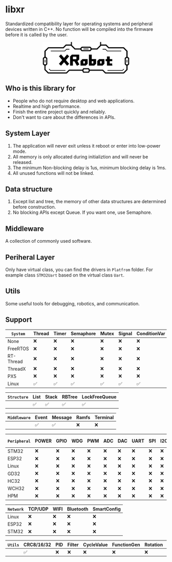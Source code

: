 # libxr

Standardized compatibility layer for operating systems and peripheral devices written in C++. No function will be compiled into the firmware before it is called by the user.

<p align="center">
  <img src="doc/image/XRobot.jpeg" alt="XRobot logo"  height="100"/>
</p>

## Who is this library for

* People who do not require desktop and web applications.
* Realtime and high performance.
* Finish the entire project quickly and reliably.
* Don't want to care about the differences in APIs.

## System Layer

1. The application will never exit unless it reboot or enter into low-power mode.
1. All memory is only allocated during initializtion and will never be released.
1. The minimum Non-blocking delay is 1us, minimum blocking delay is 1ms.
1. All unused functions will not be linked.

## Data structure

1. Except list and tree, the memory of other data structures are determined before construction.
2. No blocking APIs except Queue. If you want one, use Semaphore.

## Middleware

A collection of commonly used software.

## Periheral Layer

Only have virtual class, you can find the drivers in `Platfrom` folder. For example class `STM32Uart` based on the virtual class `Uart`.

## Utils

Some useful tools for debugging, robotics, and communication.

## Support

`System`|Thread|Timer|Semaphore|Mutex|Signal|ConditionVar|Queue|
|-|-|-|-|-|-|-|-|
|None|❌|❌|❌|❌|❌|❌|❌|
|FreeRTOS|❌|❌|❌|❌|❌|❌|❌|
|RT-Thread|❌|❌|❌|❌|❌|❌|❌|
|ThreadX|❌|❌|❌|❌|❌|❌|❌|
|PX5|❌|❌|❌|❌|❌|❌|❌|
|Linux|✅|✅|✅|✅|✅|✅|✅|


|`Structure`|List|Stack|RBTree|LockFreeQueue|
|-|-|-|-|-|
||✅|✅|✅|✅|

|`Middleware`|Event|Message|Ramfs|Terminal|
|-|-|-|-|-|
||✅|✅|❌|❌|

|`Peripheral`|POWER|GPIO|WDG|PWM|ADC|DAC|UART|SPI|I2C|WDG|CAN/CANFD|USB-CDC|
|-|-|-|-|-|-|-|-|-|-|-|-|-|
|STM32|❌|❌|❌|❌|❌|❌|❌|❌|❌|❌|❌|❌|
|ESP32|❌|❌|❌|❌|❌|❌|❌|❌|❌|❌|❌|❌|
|Linux|❌|❌|❌|❌|❌|❌|❌|❌|❌|❌|❌|❌|
|GD32|❌|❌|❌|❌|❌|❌|❌|❌|❌|❌|❌|❌|
|HC32|❌|❌|❌|❌|❌|❌|❌|❌|❌|❌|❌|❌|
|WCH32|❌|❌|❌|❌|❌|❌|❌|❌|❌|❌|❌|❌|
|HPM|❌|❌|❌|❌|❌|❌|❌|❌|❌|❌|❌|❌|

|`Network`|TCP/UDP|WIFI|Bluetooth|SmartConfig|
|-|-|-|-|-|
|Linux|❌|❌|❌|❌|
|ESP32|❌|❌|❌|❌|
|STM32|❌|❌|❌|❌|


|`Utils`|CRC8/16/32|PID|Filter|CycleValue|FunctionGen|Rotation|Triangle|
|-|-|-|-|-|-|-|-|
||✅|❌|❌|❌|❌|❌|❌|